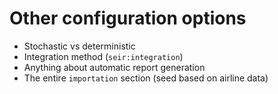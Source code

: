 # Other configuration options

* Stochastic vs deterministic
* Integration method (`seir:integration`)
* Anything about automatic report generation
* The entire `importation` section (seed based on airline data)
